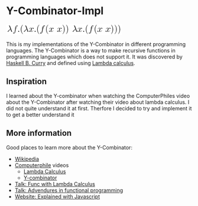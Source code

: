 # Y-Combinator-Impl
![y.combinator](./y-combinator.png)

This is my implementations of the Y-Combinator in different programming languages. The Y-Combinator is a way to make recursive functions in programming languages which does not support it. It was discovered by [Haskell B. Curry](https://en.wikipedia.org/wiki/Haskell_Curry) and defined using [Lambda calculus](https://en.wikipedia.org/wiki/Lambda_calculus).


## Inspiration
I learned about the Y-combinator when watching the ComputerPhiles video about the Y-Combinator after watching their video about lambda calculus. I did not quite understand it at first. Therfore I decided to try and implement it to get a better understand it

## More information
Good places to learn more about the Y-Combinator:
- [Wikipedia](https://en.wikipedia.org/wiki/Fixed-point_combinator)
- [Computerphile](https://www.youtube.com/user/Computerphile) videos
  - [Lambda Calculus](https://www.youtube.com/watch?v=eis11j_iGMs)
  - [Y-combinator](https://www.youtube.com/watch?v=9T8A89jgeTI)
- [Talk: Func with Lambda Calculus](https://www.youtube.com/watch?v=QPqoFCHpLF4)
- [Talk: Advendures in functional programming](https://www.youtube.com/watch?v=QPqoFCHpLF4)
- [Website: Explained with Javascript](http://kestas.kuliukas.com/YCombinatorExplained/)

